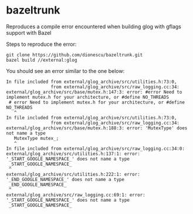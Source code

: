 # bazeltrunk
Reproduces a compile error encountered when building glog with gflags support with Bazel

Steps to reproduce the error:

```
git clone https://github.com/dionescu/bazeltrunk.git
bazel build //external:glog
```

You should see an error similar to the one below:

```
In file included from external/glog_archive/src/utilities.h:73:0,
                 from external/glog_archive/src/raw_logging.cc:34:
external/glog_archive/src/base/mutex.h:147:3: error: #error Need to implement mutex.h for your architecture, or #define NO_THREADS
 # error Need to implement mutex.h for your architecture, or #define NO_THREADS
   ^
In file included from external/glog_archive/src/utilities.h:73:0,
                 from external/glog_archive/src/raw_logging.cc:34:
external/glog_archive/src/base/mutex.h:188:3: error: 'MutexType' does not name a type
   MutexType mutex_;
   ^
In file included from external/glog_archive/src/raw_logging.cc:34:0:
external/glog_archive/src/utilities.h:137:1: error: '_START_GOOGLE_NAMESPACE_' does not name a type
 _START_GOOGLE_NAMESPACE_
 ^
external/glog_archive/src/utilities.h:222:1: error: '_END_GOOGLE_NAMESPACE_' does not name a type
 _END_GOOGLE_NAMESPACE_
 ^
external/glog_archive/src/raw_logging.cc:69:1: error: '_START_GOOGLE_NAMESPACE_' does not name a type
 _START_GOOGLE_NAMESPACE_
```
